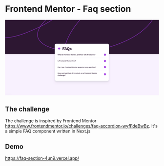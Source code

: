 # Frontend Mentor - Faq section

![Design preview for the Faq section coding challenge](design/preview.png)

## The challenge

The challenge is inspired by Frontend Mentor https://www.frontendmentor.io/challenges/faq-accordion-wyfFdeBwBz.
It's a simple FAQ component written in Next.js

## Demo

<a href="https://faq-section-4un9.vercel.app/" target="_blank">https://faq-section-4un9.vercel.app/</a>
